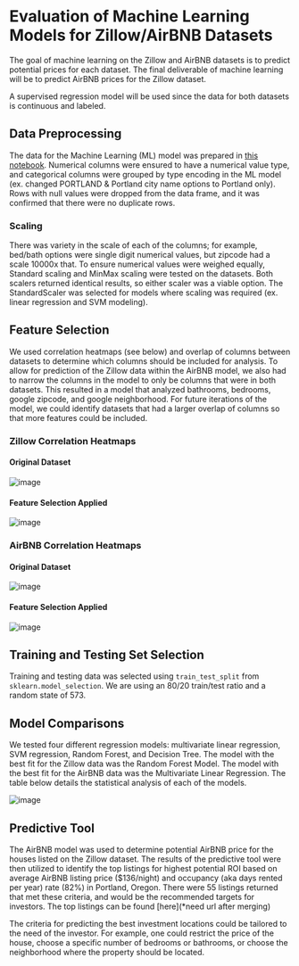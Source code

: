 # Evaluation of Machine Learning Models for Zillow/AirBNB Datasets
The goal of machine learning on the Zillow and AirBNB datasets is to predict potential prices for each dataset. The final deliverable of machine learning will be to predict AirBNB prices for the Zillow dataset.

A supervised regression model will be used since the data for both datasets is continuous and labeled.

## Data Preprocessing
The data for the Machine Learning (ML) model was prepared in [this notebook](https://github.com/tonywang3571/Final_Project_Repo/blob/master/ETL/ARBNB_ZILLOW.ipynb). Numerical columns were ensured to have a numerical value type, and categorical columns were grouped by type encoding in the ML model (ex. changed PORTLAND & Portland city name options to Portland only). Rows with null values were dropped from the data frame, and it was confirmed that there were no duplicate rows.

### Scaling
There was variety in the scale of each of the columns; for example, bed/bath options were single digit numerical values, but zipcode had a scale 10000x that. To ensure numerical values were weighed equally, Standard scaling and MinMax scaling were tested on the datasets. Both scalers returned identical results, so either scaler was a viable option. The StandardScaler was selected for models where scaling was required (ex. linear regression and SVM modeling).

## Feature Selection
We used correlation heatmaps (see below) and overlap of columns between datasets to determine which columns should be included for analysis. To allow for prediction of the Zillow data within the AirBNB model, we also had to narrow the columns in the model to only be columns that were in both datasets. This resulted in a model that analyzed bathrooms, bedrooms, google zipcode, and google neighborhood. For future iterations of the model, we could identify datasets that had a larger overlap of columns so that more features could be included.

### Zillow Correlation Heatmaps
#### Original Dataset
![image](https://user-images.githubusercontent.com/94259442/166345210-1a481efd-ae89-40e7-83f8-51090ac3bbad.png)

#### Feature Selection Applied
![image](https://user-images.githubusercontent.com/94259442/166345253-087b5f2f-7532-4c11-9d58-aaa52f494d85.png)

### AirBNB Correlation Heatmaps
#### Original Dataset
![image](https://user-images.githubusercontent.com/94259442/166345281-6f457098-30d4-4d74-9804-ebfcf98db10b.png)

#### Feature Selection Applied
![image](https://user-images.githubusercontent.com/94259442/166345309-8137e11f-90b0-49cb-9902-f3c833d8b725.png)

## Training and Testing Set Selection
Training and testing data was selected using `train_test_split` from `sklearn.model_selection`. We are using an 80/20 train/test ratio and a random state of 573.

## Model Comparisons
We tested four different regression models: multivariate linear regression, SVM regression, Random Forest, and Decision Tree. The model with the best fit for the Zillow data was the Random Forest Model. The model with the best fit for the AirBNB data was the Multivariate Linear Regression. The table below details the statistical analysis of each of the models.

![image](https://user-images.githubusercontent.com/94259442/166345379-b0d4c153-91f3-49c1-9ee6-66c65df578c7.png)


## Predictive Tool
The AirBNB model was used to determine potential AirBNB price for the houses listed on the Zillow dataset. The results of the predictive tool were then utilized to identify the top listings for highest potential ROI based on average AirBNB listing price ($136/night) and occupancy (aka days rented per year) rate (82%) in Portland, Oregon. There were 55 listings returned that met these criteria, and would be the recommended targets for investors. The top listings can be found [here](*need url after merging)

The criteria for predicting the best investment locations could be tailored to the need of the investor. For example, one could restrict the price of the house, choose a specific number of bedrooms or bathrooms, or choose the neighborhood where the property should be located.
